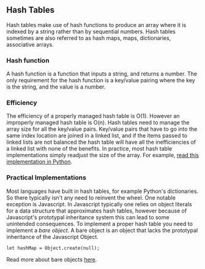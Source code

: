 ## Hash Tables

Hash tables make use of hash functions to produce an array where it is indexed by a string rather than by sequential numbers. Hash tables sometimes are also referred to as hash maps, maps, dictionaries, associative arrays.

### Hash function

A hash function is a function that inputs a string, and returns a number. The only requirement for the hash function is a key/value pairing where the key is the string, and the value is a number.

### Efficiency

The efficiency of a properly managed hash table is O(1). However an improperly managed hash table is O(n). Hash tables need to manage the array size for all the key/value pairs. Key/value pairs that have to go into the same index location are joined in a linked list, and if the items passed to linked lists are not balanced the hash table will have all the inefficiencies of a linked list with none of the benefits. In practice, most hash table implementations simply readjust the size of the array. For example, [read this implementation in Python](https://mail.python.org/pipermail/python-list/2000-March/048085.html).

### Practical Implementations

Most languages have built in hash tables, for example Python's dictionaries. So there typically isn't any need to reinvent the wheel. One notable exception is Javascript. In Javascript typically one relies on object literals for a data structure that approximates hash tables, however because of Javascript's prototypal inheritance system this can lead to some unintended consequences. To implement a proper hash table you need to implement a *bare object*. A bare object is an object that lacks the prototypal inheritance of the Javascript Object.

`let hashMap = Object.create(null);`

Read more about bare objects [here](http://ryanmorr.com/true-hash-maps-in-javascript/).
